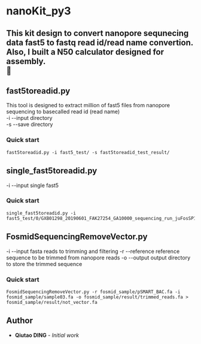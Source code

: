 # nanoKit_py3  
This kit design to convert **nanopore sequnecing data** fast5 to fastq read id/read name convertion. Also, I built a N50 calculator designed for assembly.   
:rocket:   
----  
## fast5toreadid.py   
  This tool is designed to extract million of fast5 files from nanopore sequencing to basecalled read id (read name)  
-i --input directory  
-s --save directory  
### Quick start  
    fast5toreadid.py -i fast5_test/ -s fast5toreadid_test_result/  
  
## single_fast5toreadid.py  
-i --input single fast5  
### Quick start  
    single_fast5toreadid.py -i fast5_test/0/GXB01298_20190601_FAK27254_GA10000_sequencing_run_juFosSP1_24_85131_read_4_ch_7_strand.fast5  
## FosmidSequencingRemoveVector.py  
-i --input fasta reads to trimming and filtering
-r --reference reference sequence to be trimmed from nanopore reads
-o --output output directory to store the trimmed sequence
### Quick start  
    FosmidSequencingRemoveVector.py -r fosmid_sample/pSMART_BAC.fa -i fosmid_sample/sample03.fa -o fosmid_sample/result/trimmed_reads.fa > fosmid_sample/result/not_vector.fa  
## Author  
* **Qiutao DING** - *Initial work* 
